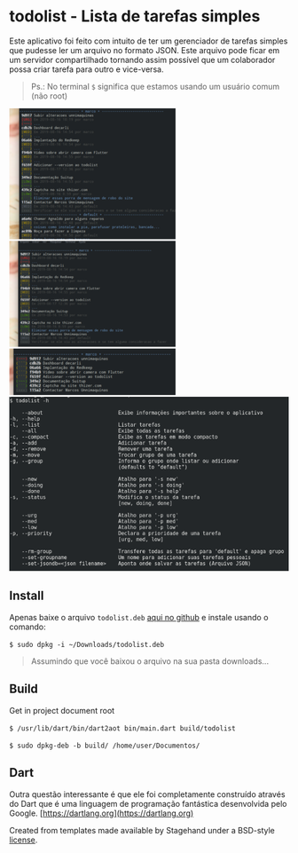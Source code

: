 # todolist - Lista de tarefas simples

Este aplicativo foi feito com intuito de ter um gerenciador
de tarefas simples que pudesse ler um arquivo no formato JSON.
Este arquivo pode ficar em um servidor compartilhado tornando
assim possível que um colaborador possa criar tarefa para outro
e vice-versa.

> Ps.: No terminal `$` significa que estamos usando um usuário comum (não root)

![Classico](assets/classico.png)
![Exemplo 1](assets/todolist1.png)
![Exemplo 2](assets/todolist2.png)
![Help options](assets/todolist3.png)

## Install

Apenas baixe o arquivo `todolist.deb` [aqui no github](https://github.com/thizer/todolist/releases/latest) e instale usando o comando:

`$ sudo dpkg -i ~/Downloads/todolist.deb`

> Assumindo que você baixou o arquivo na sua pasta downloads...

## Build

Get in project document root 

`$ /usr/lib/dart/bin/dart2aot bin/main.dart build/todolist`

`$ sudo dpkg-deb -b build/ /home/user/Documentos/`

## Dart

Outra questão interessante é que ele foi completamente construído
através do Dart que é uma linguagem de programação fantástica
desenvolvida pelo Google. [https://dartlang.org](https://dartlang.org)

Created from templates made available by Stagehand under a BSD-style
[license](https://github.com/dart-lang/stagehand/blob/master/LICENSE).
